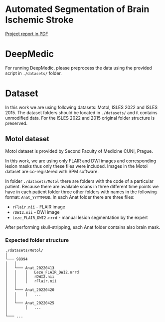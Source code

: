 # Automated Segmentation of Brain Ischemic Stroke
[Project report in PDF](./doc_project/project.pdf)

# DeepMedic
For running DeepMedic, please preprocess the data using the provided script in `./datasets/` folder.

# Dataset
In this work we are using following datasets: Motol, ISLES 2022 and ISLES 2015. The dataset folders should be located in `./datasets/` and it contains unmodified data. For the ISLES 2022 and 2015 original folder structure is preserved. 

## Motol dataset
Motol dataset is provided by Second Faculty of Medicine CUNI, Prague.

In this work, we are using only FLAIR and DWI images and corresponding lesion masks thus only these files were included. Images in the Motol dataset are co-registered with SPM software.

In folder `./datasets/Motol` there are folders with the code of a particular patient. Because there are available scans in three different time points we have in each patient folder three other folders with names in the following format: `Anat_YYYYMMDD`. In each Anat folder there are three files:
- `rFlair.nii` - FLAIR image
- `rDWI2.nii` - DWI image
- `Leze_FLAIR_DWI2.nrrd` - manual lesion segmentation by the expert

After performing skull-stripping, each Anat folder contains also brain mask.

### Expected folder structure
```
./datasets/Motol/
│ 
└─── 98994
│   │
│   └─── Anat_20220413
│   │    │   Leze_FLAIR_DWI2.nrrd
│   │    │   rDWI2.nii
│   │    │   rFlair.nii
│   │
│   └─── Anat_20220420
│   │    │   ...
│   │
│   └─── Anat_20220425
│        │   ...
│
└─── ...
```
